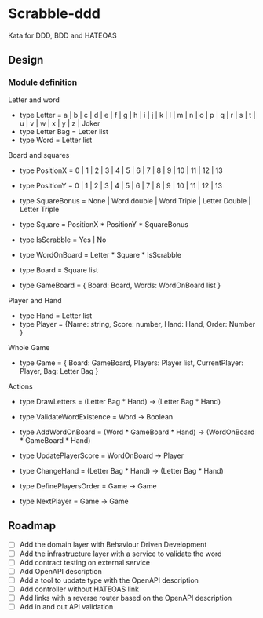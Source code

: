 # Scrabble-ddd

Kata for DDD, BDD and HATEOAS

## Design

### Module definition

Letter and word

- type Letter = a | b | c | d | e | f | g | h | i | j | k | l | m | n | o | p | q | r | s | t | u | v | w | x | y | z | Joker
- type Letter Bag = Letter list
- type Word = Letter list

Board and squares

- type PositionX = 0 | 1 | 2 | 3 | 4 | 5 | 6 | 7 | 8 | 9 | 10 | 11 | 12 | 13
- type PositionY = 0 | 1 | 2 | 3 | 4 | 5 | 6 | 7 | 8 | 9 | 10 | 11 | 12 | 13
- type SquareBonus = None | Word double | Word Triple | Letter Double | Letter Triple
- type Square = PositionX * PositionY * SquareBonus

- type IsScrabble = Yes | No
- type WordOnBoard = Letter * Square * IsScrabble

- type Board = Square list
- type GameBoard = { Board: Board, Words: WordOnBoard list }

Player and Hand

- type Hand = Letter list
- type Player = {Name: string, Score: number, Hand: Hand, Order: Number }

Whole Game

- type Game = { Board: GameBoard, Players: Player list, CurrentPlayer: Player, Bag: Letter Bag }

Actions

- type DrawLetters = (Letter Bag * Hand) -> (Letter Bag * Hand)

- type ValidateWordExistence = Word -> Boolean
- type AddWordOnBoard = (Word * GameBoard * Hand) -> (WordOnBoard * GameBoard * Hand)
- type UpdatePlayerScore = WordOnBoard -> Player

- type ChangeHand = (Letter Bag * Hand) -> (Letter Bag * Hand)

- type DefinePlayersOrder = Game -> Game
- type NextPlayer = Game -> Game

## Roadmap

- [ ] Add the domain layer with Behaviour Driven Development 
- [ ] Add the infrastructure layer with a service to validate the word
- [ ] Add contract testing on external service
- [ ] Add OpenAPI description
- [ ] Add a tool to update type with the OpenAPI description
- [ ] Add controller without HATEOAS link
- [ ] Add links with a reverse router based on the OpenAPI description
- [ ] Add in and out API validation